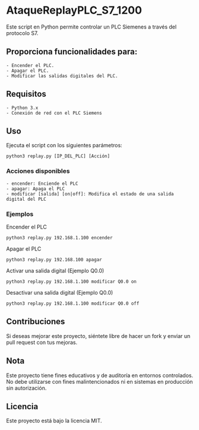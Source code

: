 # AtaqueReplayPLC_S7_1200

Este script en Python permite controlar un PLC Siemenes a través del protocolo S7.

## Proporciona funcionalidades para:
    - Encender el PLC.
    - Apagar el PLC.
    - Modificar las salidas digitales del PLC.
## Requisitos
    - Python 3.x
    - Conexión de red con el PLC Siemens
## Uso

Ejecuta el script con los siguientes parámetros:

    python3 replay.py [IP_DEL_PLC] [Acción]

### Acciones disponibles

    - encender: Enciende el PLC
    - apagar: Apaga el PLC
    - modificar [salida] [on|off]: Modifica el estado de una salida digital del PLC

### Ejemplos

Encender el PLC

    python3 replay.py 192.168.1.100 encender

Apagar el PLC

    python3 replay.py 192.168.100 apagar
    
Activar una salida digital (Ejemplo Q0.0)

    python3 replay.py 192.168.1.100 modificar Q0.0 on

Desactivar una salida digital (Ejemplo Q0.0)

    python3 replay.py 192.168.1.100 modificar Q0.0 off

## Contribuciones

Si deseas mejorar este proyecto, siéntete libre de hacer un fork y enviar un pull request con tus mejoras.

## Nota

Este proyecto tiene fines educativos y de auditoría en entornos controlados. No debe utilizarse con fines malintencionados ni en sistemas en producción sin autorización.

## Licencia

Este proyecto está bajo la licencia MIT.

    
